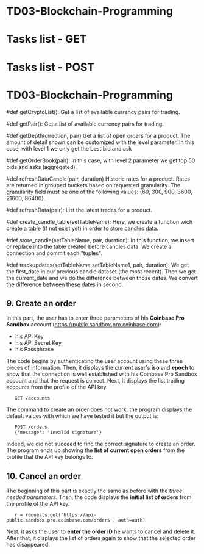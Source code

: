 # TD03-Blockchain-Programming

# Tasks list - GET

# Tasks list - POST
# TD03-Blockchain-Programming

#def getCryptoList():
  Get a list of available currency pairs for trading.
 
#def getPair(): 
  Get a list of available currency pairs for trading.
 
#def getDepth(direction, pair)
  Get a list of open orders for a product. The amount of detail shown can be customized with the level parameter.
  In this case, with level 1 we only get the best bid and ask
  
#def getOrderBook(pair):
  In this case, with level 2 parameter we get top 50 bids and asks (aggregated).

#def refreshDataCandle(pair, duration)
  Historic rates for a product. Rates are returned in grouped buckets based on requested granularity.
  The granularity field must be one of the following values: {60, 300, 900, 3600, 21600, 86400}.

#def refreshData(pair):
  List the latest trades for a product.

#def create_candle_table(setTableName):
  Here, we create a function wich create a table (if not exist yet) in order to store candles data.

#def store_candle(setTableName, pair, duration):
  In this function, we insert or replace into the table created before candles data.
  We create a connection and commit each "tuples".

#def trackupdates(setTableName,setTableName1, pair, duration):
  We get the first_date in our previous candle dataset (the most recent). Then we get the current_date
  and we do the difference between those dates. We convert the difference between these dates in second.
  

## 9. Create an order
In this part, the user has to enter three parameters of his **Coinbase Pro Sandbox** account (https://public.sandbox.pro.coinbase.com):
- his API Key
- his API Secret Key
- his Passphrase

The code begins by authenticating the user account using these three pieces of information. Then, it displays the current user's **iso** 
and **epoch** to show that the connection is well established with his Coinbase Pro Sandbox account and that the request is correct.
Next, it displays the list trading accounts from the profile of the API key.

       GET /accounts
The command to create an order does not work, the program displays the default values with which we have tested it but the output is:

       POST /orders
       {'message': 'invalid signature'}
Indeed, we did not succeed to find the correct signature to create an order.
The program ends up showing the **list of current open orders** from the profile that the API key belongs to.


## 10. Cancel an order
The beginning of this part is exactly the same as before with the *three needed parameters*.
Then, the code displays the **initial list of orders** from the profile of the API key.

       r = requests.get('https://api-public.sandbox.pro.coinbase.com/orders', auth=auth)
Next, it asks the user to **enter the order ID** he wants to cancel and delete it.
After that, it displays the list of orders again to show that the selected order has disappeared.
